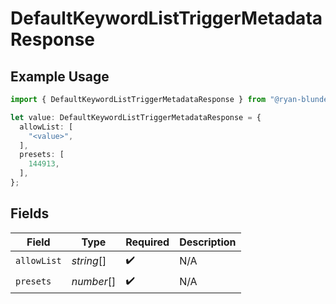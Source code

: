 # DefaultKeywordListTriggerMetadataResponse

## Example Usage

```typescript
import { DefaultKeywordListTriggerMetadataResponse } from "@ryan-blunden/discord/models/components";

let value: DefaultKeywordListTriggerMetadataResponse = {
  allowList: [
    "<value>",
  ],
  presets: [
    144913,
  ],
};
```

## Fields

| Field              | Type               | Required           | Description        |
| ------------------ | ------------------ | ------------------ | ------------------ |
| `allowList`        | *string*[]         | :heavy_check_mark: | N/A                |
| `presets`          | *number*[]         | :heavy_check_mark: | N/A                |